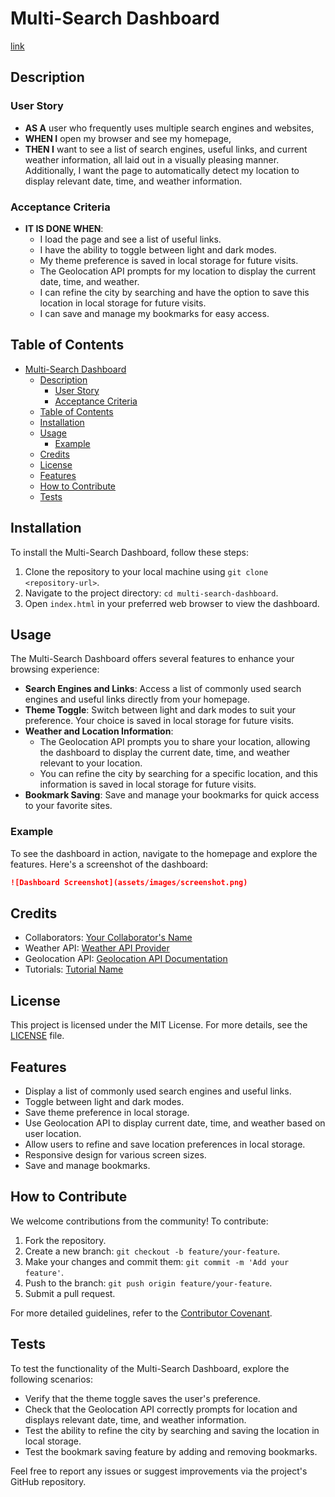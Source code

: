# Multi-Search Dashboard

[link](https://soibun-sol.github.io/multi-search-dashboard/)

## Description

### User Story

- **AS A** user who frequently uses multiple search engines and websites,
- **WHEN I** open my browser and see my homepage,
- **THEN I** want to see a list of search engines, useful links, and current weather information, all laid out in a visually pleasing manner. Additionally, I want the page to automatically detect my location to display relevant date, time, and weather information.

### Acceptance Criteria

- **IT IS DONE WHEN**:
  - I load the page and see a list of useful links.
  - I have the ability to toggle between light and dark modes.
  - My theme preference is saved in local storage for future visits.
  - The Geolocation API prompts for my location to display the current date, time, and weather.
  - I can refine the city by searching and have the option to save this location in local storage for future visits.
  - I can save and manage my bookmarks for easy access.

## Table of Contents

- [Multi-Search Dashboard](#multi-search-dashboard)
  - [Description](#description)
    - [User Story](#user-story)
    - [Acceptance Criteria](#acceptance-criteria)
  - [Table of Contents](#table-of-contents)
  - [Installation](#installation)
  - [Usage](#usage)
    - [Example](#example)
  - [Credits](#credits)
  - [License](#license)
  - [Features](#features)
  - [How to Contribute](#how-to-contribute)
  - [Tests](#tests)

## Installation

To install the Multi-Search Dashboard, follow these steps:

1. Clone the repository to your local machine using `git clone <repository-url>`.
2. Navigate to the project directory: `cd multi-search-dashboard`.
3. Open `index.html` in your preferred web browser to view the dashboard.

## Usage

The Multi-Search Dashboard offers several features to enhance your browsing experience:

- **Search Engines and Links**: Access a list of commonly used search engines and useful links directly from your homepage.
- **Theme Toggle**: Switch between light and dark modes to suit your preference. Your choice is saved in local storage for future visits.
- **Weather and Location Information**:
  - The Geolocation API prompts you to share your location, allowing the dashboard to display the current date, time, and weather relevant to your location.
  - You can refine the city by searching for a specific location, and this information is saved in local storage for future visits.
- **Bookmark Saving**: Save and manage your bookmarks for quick access to your favorite sites.

### Example

To see the dashboard in action, navigate to the homepage and explore the features. Here's a screenshot of the dashboard:

```md
![Dashboard Screenshot](assets/images/screenshot.png)
```

## Credits

- Collaborators: [Your Collaborator's Name](https://github.com/your-collaborator)
- Weather API: [Weather API Provider](https://weatherapi.com)
- Geolocation API: [Geolocation API Documentation](https://developer.mozilla.org/en-US/docs/Web/API/Geolocation_API)
- Tutorials: [Tutorial Name](https://tutorial-link.com)

## License

This project is licensed under the MIT License. For more details, see the [LICENSE](LICENSE) file.

## Features

- Display a list of commonly used search engines and useful links.
- Toggle between light and dark modes.
- Save theme preference in local storage.
- Use Geolocation API to display current date, time, and weather based on user location.
- Allow users to refine and save location preferences in local storage.
- Responsive design for various screen sizes.
- Save and manage bookmarks.

## How to Contribute

We welcome contributions from the community! To contribute:

1. Fork the repository.
2. Create a new branch: `git checkout -b feature/your-feature`.
3. Make your changes and commit them: `git commit -m 'Add your feature'`.
4. Push to the branch: `git push origin feature/your-feature`.
5. Submit a pull request.

For more detailed guidelines, refer to the [Contributor Covenant](https://www.contributor-covenant.org/).

## Tests

To test the functionality of the Multi-Search Dashboard, explore the following scenarios:

- Verify that the theme toggle saves the user's preference.
- Check that the Geolocation API correctly prompts for location and displays relevant date, time, and weather information.
- Test the ability to refine the city by searching and saving the location in local storage.
- Test the bookmark saving feature by adding and removing bookmarks.

Feel free to report any issues or suggest improvements via the project's GitHub repository.

